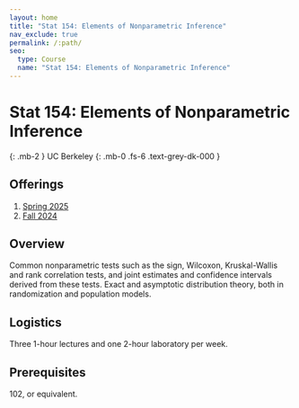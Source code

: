 ```yaml
---
layout: home
title: "Stat 154: Elements of Nonparametric Inference"
nav_exclude: true
permalink: /:path/
seo:
  type: Course
  name: "Stat 154: Elements of Nonparametric Inference"
---
```


# Stat 154: Elements of Nonparametric Inference
{: .mb-2 }
UC Berkeley
{: .mb-0 .fs-6 .text-grey-dk-000 }



## Offerings

1. [Spring 2025](spring-2025)
1. [Fall 2024](fall-2024)




## Overview

Common nonparametric tests such as the sign, Wilcoxon, Kruskal-Wallis and rank correlation tests, and joint estimates and confidence intervals derived from these tests. Exact and asymptotic distribution theory, both in randomization and population models. 

## Logistics

 Three 1-hour lectures and one 2-hour laboratory per week. 

## Prerequisites

102, or equivalent. 
